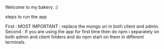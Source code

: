 Welcome to my bakery. :)

steps to run the app

First : MOST IMPORTANT : replace the mongo uri in both client and admin.
Second : If you are using the app for first time then do npm i  separately on both admin and client folders and do npm start on them in different terminals.
 